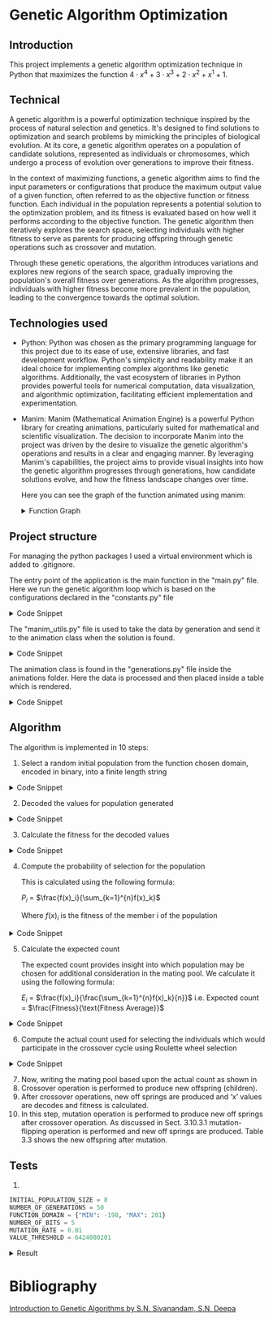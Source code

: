 # Genetic Algorithm Optimization

## Introduction

This project implements a genetic algorithm optimization technique in Python that maximizes the function $4 \cdot x^4 + 3 \cdot x^3 + 2 \cdot x^2 + x^1 + 1$. 

## Technical


A genetic algorithm is a powerful optimization technique inspired by the process of natural selection and genetics. It's designed to find solutions to optimization and search problems by mimicking the principles of biological evolution. At its core, a genetic algorithm operates on a population of candidate solutions, represented as individuals or chromosomes, which undergo a process of evolution over generations to improve their fitness.

In the context of maximizing functions, a genetic algorithm aims to find the input parameters or configurations that produce the maximum output value of a given function, often referred to as the objective function or fitness function. Each individual in the population represents a potential solution to the optimization problem, and its fitness is evaluated based on how well it performs according to the objective function. The genetic algorithm then iteratively explores the search space, selecting individuals with higher fitness to serve as parents for producing offspring through genetic operations such as crossover and mutation.

Through these genetic operations, the algorithm introduces variations and explores new regions of the search space, gradually improving the population's overall fitness over generations. As the algorithm progresses, individuals with higher fitness become more prevalent in the population, leading to the convergence towards the optimal solution.

## Technologies used

* Python: Python was chosen as the primary programming language for this project due to its ease of use, extensive libraries, and fast development workflow. Python's simplicity and readability make it an ideal choice for implementing complex algorithms like genetic algorithms. Additionally, the vast ecosystem of libraries in Python provides powerful tools for numerical computation, data visualization, and algorithmic optimization, facilitating efficient implementation and experimentation.

* Manim: Manim (Mathematical Animation Engine) is a powerful Python library for creating animations, particularly suited for mathematical and scientific visualization. The decision to incorporate Manim into the project was driven by the desire to visualize the genetic algorithm's operations and results in a clear and engaging manner. By leveraging Manim's capabilities, the project aims to provide visual insights into how the genetic algorithm progresses through generations, how candidate solutions evolve, and how the fitness landscape changes over time.

	Here you can see the graph of the function animated using manim:

	<details>
	<summary>Function Graph</summary>
		<video controls src="out/FunctionAnimation.mp4" title="Title"></video>
	</details>


## Project structure

For managing the python packages I used a virtual environment which is added to .gitignore.

The entry point of the application is the main function in the "main.py" file.
Here we run the genetic algorithm loop which is based on the configurations declared in the "constants.py" file

<details>
<summary>Code Snippet</summary>

```python
def main():
    result = run_genetic_algorithm(
        INITIAL_POPULATION_SIZE,
        NUMBER_OF_GENERATIONS,
        FUNCTION_DOMAIN["MIN"],
        FUNCTION_DOMAIN["MAX"],
        NUMBER_OF_BITS,
        MUTATION_RATE,
        VALUE_THRESHOLD,
    )
    print(result)


main()
```
</details>

The "manim_utils.py" file is used to take the data by generation and send it to the animation class when the solution is found.

<details>
<summary>Code Snippet</summary>

```python
from constants import *
from animations.generations import *

data = []


def add_generation_data(decoded_values, fitness_values, generation):
    data.append(tuple((decoded_values, fitness_values, generation)))


def generate_animation():
    play_animation(data)
```
</details>

The animation class is found in the "generations.py" file inside the animations folder. Here the data is processed and then placed inside a table which is rendered.

<details>
<summary>Code Snippet</summary>

```python
from manim import *
import numpy as np
from statistics import mean
from constants import *


class GenerationsAnimation(Scene):
    def __init__(self, data):
        super().__init__()
        self.data = data

    def construct(self):
        rows = []
        row_labels = []
        print(self.data)
        for i in range(len(self.data)):
            generation_data = self.data[i]
            generation_fitness_sum = sum(generation_data[1])
            generation_fitness_average = mean(generation_data[1])
            generation_maximum_x = generation_data[0][0]
            generation_maximum_y = generation_data[1][0]
            rows.append(
                [
                    str(generation_fitness_sum),
                    str(generation_fitness_average),
                    str(generation_maximum_y),
                ]
            )
            row_labels.append(i)

        table = Table(
            rows,
            col_labels=[Text("Sum"), Text("Average"), Text("Maximum")],
        )
        table.set_width(config.frame_width / 3)
        table.set_height(config.frame_height / 3)
        self.play(Write(table))
        self.wait(2)


def play_animation(data):
    animation = GenerationsAnimation(data)
    animation.render()
```
</details>

## Algorithm

The algorithm is implemented in 10 steps:

1. Select a random initial population from the function chosen domain, encoded in binary, into a finite length string
   
<details>
<summary>Code Snippet</summary>

```python
def select_initial_population(size, a, b, number_of_bits):
    population = []
    for i in range(size):
        population.append(binary_encode(random.uniform(a, b), a, b, number_of_bits))
    return population
```

</details>


2. Decoded the values for population generated
   

<details>
<summary>Code Snippet</summary>

```python
def binary_decode(encoded_string, a, b, number_of_bits):
    decoded_number = int(encoded_string, 2)
    decoded_number = decoded_number / (2**number_of_bits - 1) * (b - a) + a
    return decoded_number
```

</details>


3. Calculate the fitness for the decoded values
   
<details>
<summary>Code Snippet</summary>

```python
def compute_fitness(x):
    return 4 * x**4 + 3 * x**3 + 2 * x**2 + x + 1

def compute_fitness_for_population(arguments):
    fitness = []
    for i in range(len(arguments)):
        fitness.append(compute_fitness(arguments[i]))
    return fitness
```

</details>

4. Compute the probability of selection for the population

   This is calculated using the following formula: 
   
   $P_i$ = $\frac{f(x)_i}{\sum_{k=1}^{n}f(x)_k}$

   Where  $f(x)_i$ is the fitness of the member i of the population

<details>
<summary>Code Snippet</summary>

```python
def compute_probability_of_selection(fitness):
    fitness_sum = sum(fitness)
    probability = []
    for i in range(len(fitness)):
        probability.append(fitness[i] / fitness_sum)
    return probability

```

</details>

5. Calculate the expected count

   The expected count provides insight into which population may be chosen for additional consideration in the mating pool. We calculate it using the following formula:
   
   $E_i$ = $\frac{f(x)_i}{\frac{\sum_{k=1}^{n}f(x)_k}{n}}$
   i.e. Expected count = $\frac{Fitness}{\text{Fitness Average}}$

<details>
<summary>Code Snippet</summary>

```python
def compute_expected_count(fitness):
    average_fitness = mean(fitness)
    expected_count = []
    for i in range(len(fitness)):
        expected_count.append(fitness[i] / average_fitness)
    return expected_count

```

</details>

6. Compute the actual count used for selecting the individuals which would
participate in the crossover cycle using Roulette wheel selection

<details>
<summary>Code Snippet</summary>

```python
    actual_count = [0] * len(probability)
    number_of_spins = INITIAL_POPULATION_SIZE * 2

    for _ in range(number_of_spins):
        spin_result = random.random()
        cumulative_prob = 0
        for i, prob in enumerate(probability):
            cumulative_prob += prob
            if spin_result <= cumulative_prob:
                actual_count[i] += 1
                break
    return actual_count

```

</details>


7. Now, writing the mating pool based upon the actual count as shown in
8. Crossover operation is performed to produce new offspring (children).
9. After crossover operations, new off springs are produced and ‘x’ values are
decodes and fitness is calculated.
10.  In this step, mutation operation is performed to produce new off springs
after crossover operation. As discussed in Sect. 3.10.3.1 mutation-flipping operation is performed and new off springs are produced. Table 3.3 shows the new offspring after mutation.

## Tests

1. 

```python
INITIAL_POPULATION_SIZE = 8
NUMBER_OF_GENERATIONS = 50
FUNCTION_DOMAIN = {"MIN": -198, "MAX": 201}
NUMBER_OF_BITS = 5
MUTATION_RATE = 0.01
VALUE_THRESHOLD = 6424080201
```

<details>
 <summary>Result</summary>
	<video controls src="tests/Test1.mp4" title="Title"></video>
</details>


# Bibliography

[Introduction to Genetic Algorithms by S.N. Sivanandam, S.N. Deepa](<doc/Introduction to Genetic Algorithms, Springer.pdf>)